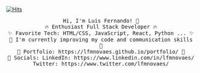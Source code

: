 [![Hits](https://hits.seeyoufarm.com/api/count/incr/badge.svg?url=https%3A%2F%2Fgithub.com%2Flfmnovaes&count_bg=%2379C83D&title_bg=%23555555&icon=github.svg&icon_color=%23E7E7E7&title=hits&edge_flat=false)](https://hits.seeyoufarm.com)

<p align="center">
  <samp>
    Hi, I'm Luis Fernando! 👋 <br>
    🔥 Enthusiast Full Stack Developer 🔥 <br>
    ✨ Favorite Tech: HTML/CSS, JavaScript, React, Python ... ✨ <br>
    💪 I'm currently improving my code and communication skills 💪 <br>
    🎨 Portfolio: https://lfmnovaes.github.io/portfolio/ 🎨 <br>
    💼 Socials: LinkedIn: https://www.linkedin.com/in/lfmnovaes/ <br>
                Twitter: https://www.twitter.com/lfmnovaes/
  </samp>
</p>



<!--
**lfmnovaes/lfmnovaes** is a ✨ _special_ ✨ repository because its `README.md` (this file) appears on your GitHub profile.

Here are some ideas to get you started:

- 🔭 I’m currently working on ...
- 🌱 I’m currently learning ...
- 👯 I’m looking to collaborate on ...
- 🤔 I’m looking for help with ...
- 💬 Ask me about ...
- 📫 How to reach me: ...
- 😄 Pronouns: ...
- ⚡ Fun fact: ...
-->
